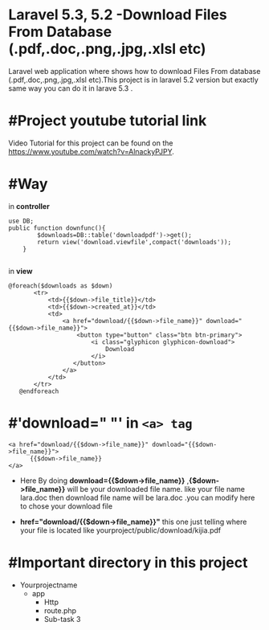 # Laravel 5.3, 5.2 -Download Files From Database (.pdf,.doc,.png,.jpg,.xlsl etc)

Laravel web application where shows how to download Files From database (.pdf,.doc,.png,.jpg,.xlsl etc).This project is in laravel 5.2 version but exactly same  way you 
can do it in larave 5.3 .


#Project youtube tutorial link
======

>>>
Video Tutorial for this project can be found on the https://www.youtube.com/watch?v=AlnackyPJPY.
>>>


#Way
======

in **controller**

```laravel
use DB;
public function downfunc(){
    	$downloads=DB::table('downloadpdf')->get();
    	return view('download.viewfile',compact('downloads'));
    }
    
```
    
 in **view**
 
 ```laravel
 @foreach($downloads as $down)
		<tr>
			<td>{{$down->file_title}}</td>
			<td>{{$down->created_at}}</td>
			<td>
				<a href="download/{{$down->file_name}}" download="{{$down->file_name}}">
					<button type="button" class="btn btn-primary">
						<i class="glyphicon glyphicon-download">
							Download
						</i>
				   </button>
				</a>
			</td>
		</tr>
	@endforeach
```

#'download=" "' in  ``` <a> tag  ```
======

```laravel
<a href="download/{{$down->file_name}}" download="{{$down->file_name}}">
      {{$down->file_name}}
</a>
```

* Here By doing **download={{$down->file_name}}** ,**{$down->file_name}}** will be your downloaded file name.
like your file name lara.doc then download file name will be lara.doc .you can modify here to chose your download file

* **href="download/{{$down->file_name}}"** this one just telling where your file is located like yourproject/public/download/kijia.pdf


#Important directory in this project
======
- Yourprojectname
    - app
        - Http
        - route.php
        - Sub-task 3

